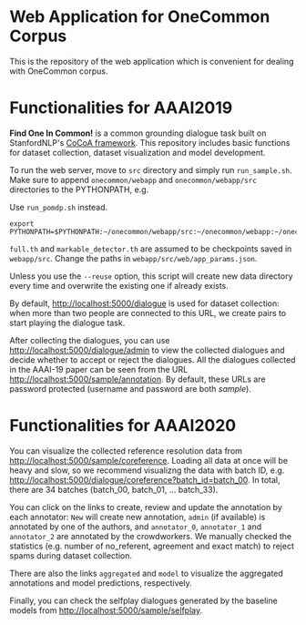 # Web Application for OneCommon Corpus

This is the repository of the web application which is convenient for dealing with OneCommon corpus.

# Functionalities for AAAI2019

**Find One In Common!** is a common grounding dialogue task built on StanfordNLP's [CoCoA framework](https://github.com/stanfordnlp/cocoa).
This repository includes basic functions for dataset collection, dataset visualization and model development.

To run the web server, move to `src` directory and simply run `run_sample.sh`. Make sure to append `onecommon/webapp` and `onecommon/webapp/src` directories to the PYTHONPATH, e.g.

Use `run_pomdp.sh` instead.

```
export PYTHONPATH=$PYTHONPATH:~/onecommon/webapp/src:~/onecommon/webapp:~/onecommon/aaai2020/experiments:~/onecommon/aaai2020
```

`full.th` and `markable_detector.th` are assumed to be checkpoints saved in `webapp/src`.
Change the paths in `webapp/src/web/app_params.json`.

Unless you use the `--reuse` option, this script will create new data directory every time and overwrite the existing one if already exists.

By default, <http://localhost:5000/dialogue> is used for dataset collection: when more than two people are connected to this URL, we create pairs to start playing the dialogue task.

After collecting the dialogues, you can use <http://localhost:5000/dialogue/admin> to view the collected dialogues and decide whether to accept or reject the dialogues. All the dialogues collected in the AAAI-19 paper can be seen from the URL <http://localhost:5000/sample/annotation>. By default, these URLs are password protected (username and password are both *sample*).

# Functionalities for AAAI2020

You can visualize the collected reference resolution data from <http://localhost:5000/sample/coreference>. Loading all data at once will be heavy and slow, so we recommend visualizng the data with batch ID, e.g. <http://localhost:5000/dialogue/coreference?batch_id=batch_00>. In total, there are 34 batches (batch_00, batch_01, ... batch_33).

You can click on the links to create, review and update the annotation by each annotator: `New` will create new annotation, `admin` (if available) is annotated by one of the authors, and `annotator_0`, `annotator_1` and `annotator_2` are annotated by the crowdworkers. We manually checked the statistics (e.g. number of no_referent, agreement and exact match) to reject spams during dataset collection.

There are also the links `aggregated` and `model` to visualize the aggregated annotations and model predictions, respectively.

Finally, you can check the selfplay dialogues generated by the baseline models from <http://localhost:5000/sample/selfplay>.

